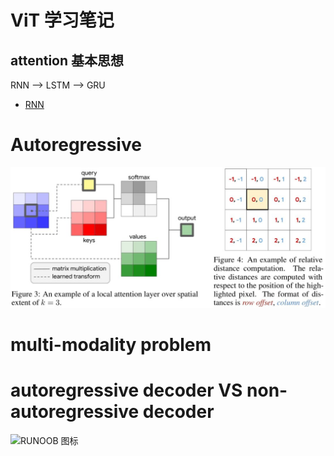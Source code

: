 
# ViT 学习笔记

## attention 基本思想

RNN --> LSTM --> GRU

* [RNN](https://motor.readthedocs.io/en/stable/index.html)


# Autoregressive


![RUNOOB 图标](https://github.com/kavinbj/vision_transformer_notebook/blob/main/imgs/attention01.jpg)


<!-- ![RUNOOB 图标](https://pic4.zhimg.com/80/v2-3a88ac6c530170672781ae63ec695c83_1440w.jpg) -->

# multi-modality problem

# autoregressive decoder VS non-autoregressive decoder

![RUNOOB 图标](https://pic3.zhimg.com/80/v2-479670505986aa912ccaf17e1238c446_1440w.jpg)
